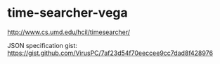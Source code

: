 # time-searcher-vega

http://www.cs.umd.edu/hcil/timesearcher/

JSON specification gist: https://gist.github.com/VirusPC/7af23d54f70eeccee9cc7dad8f428976
